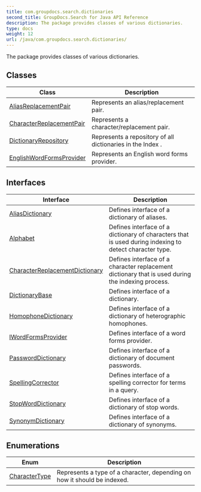 ```yaml
---
title: com.groupdocs.search.dictionaries
second_title: GroupDocs.Search for Java API Reference
description: The package provides classes of various dictionaries.
type: docs
weight: 12
url: /java/com.groupdocs.search.dictionaries/
---
```


The package provides classes of various dictionaries.


## Classes

| Class | Description |
| --- | --- |
| [AliasReplacementPair](../com.groupdocs.search.dictionaries/aliasreplacementpair) | Represents an alias/replacement pair. |
| [CharacterReplacementPair](../com.groupdocs.search.dictionaries/characterreplacementpair) | Represents a character/replacement pair. |
| [DictionaryRepository](../com.groupdocs.search.dictionaries/dictionaryrepository) | Represents a repository of all dictionaries in the  Index . |
| [EnglishWordFormsProvider](../com.groupdocs.search.dictionaries/englishwordformsprovider) | Represents an English word forms provider. |

## Interfaces

| Interface | Description |
| --- | --- |
| [AliasDictionary](../com.groupdocs.search.dictionaries/aliasdictionary) | Defines interface of a dictionary of aliases. |
| [Alphabet](../com.groupdocs.search.dictionaries/alphabet) | Defines interface of a dictionary of characters that is used during indexing to detect character type. |
| [CharacterReplacementDictionary](../com.groupdocs.search.dictionaries/characterreplacementdictionary) | Defines interface of a character replacement dictionary that is used during the indexing process. |
| [DictionaryBase](../com.groupdocs.search.dictionaries/dictionarybase) | Defines interface of a dictionary. |
| [HomophoneDictionary](../com.groupdocs.search.dictionaries/homophonedictionary) | Defines interface of a dictionary of heterographic homophones. |
| [IWordFormsProvider](../com.groupdocs.search.dictionaries/iwordformsprovider) | Defines interface of a word forms provider. |
| [PasswordDictionary](../com.groupdocs.search.dictionaries/passworddictionary) | Defines interface of a dictionary of document passwords. |
| [SpellingCorrector](../com.groupdocs.search.dictionaries/spellingcorrector) | Defines interface of a spelling corrector for terms in a query. |
| [StopWordDictionary](../com.groupdocs.search.dictionaries/stopworddictionary) | Defines interface of a dictionary of stop words. |
| [SynonymDictionary](../com.groupdocs.search.dictionaries/synonymdictionary) | Defines interface of a dictionary of synonyms. |

## Enumerations

| Enum | Description |
| --- | --- |
| [CharacterType](../com.groupdocs.search.dictionaries/charactertype) | Represents a type of a character, depending on how it should be indexed. |
